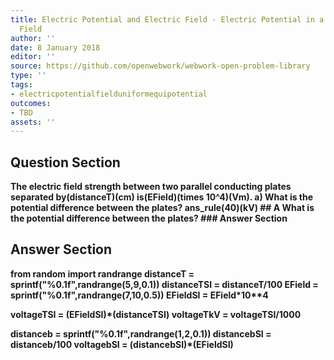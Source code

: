 ```yaml
---
title: Electric Potential and Electric Field - Electric Potential in a Uniform Electric
  Field
author: ''
date: 8 January 2018
editor: ''
source: https://github.com/openwebwork/webwork-open-problem-library
type: ''
tags:
- electricpotentialfielduniformequipotential
outcomes:
- TBD
assets: ''
---
```


## Question Section 

<b>
The electric field strength between two parallel conducting plates separated by(distanceT)(cm) is(EField)(times 10^4)(Vm).
a) What is the potential difference between the plates?
ans_rule(40)(kV)
## A
What is the potential difference between the plates?
### Answer Section


## Answer Section

from random import randrange
distanceT = sprintf("%0.1f",randrange(5,9,0.1))
distanceTSI = distanceT/100
EField = sprintf("%0.1f",randrange(7,10,0.5))
EFieldSI = EField*10**4

voltageTSI = (EFieldSI)*(distanceTSI)
voltageTkV = voltageTSI/1000

distanceb = sprintf("%0.1f",randrange(1,2,0.1))
distancebSI = distanceb/100
voltagebSI = (distancebSI)*(EFieldSI)